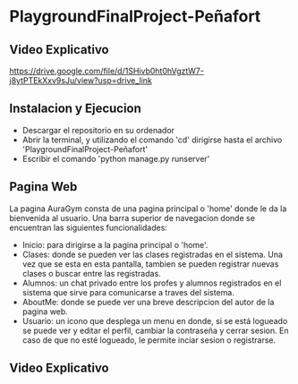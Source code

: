 # PlaygroundFinalProject-Peñafort

## Video Explicativo
https://drive.google.com/file/d/1SHivb0ht0hVgztW7-j8ytPTEkXxv9sJu/view?usp=drive_link
## Instalacion y Ejecucion
- Descargar el repositorio en su ordenador
- Abrir la terminal, y utilizando el comando 'cd' dirigirse hasta el archivo 'PlaygroundFinalProject-Peñafort'
- Escribir el comando 'python manage.py runserver'

## Pagina Web
La pagina AuraGym consta de una pagina principal o 'home' donde le da la bienvenida al usuario. Una barra superior de navegacion donde se encuentran las siguientes funcionalidades:
- Inicio: para dirigirse a la pagina principal o 'home'.
- Clases: donde se pueden ver las clases registradas en el sistema. Una vez que se esta en esta pantalla, tambien se pueden registrar nuevas clases o buscar entre las registradas.
- Alumnos: un chat privado entre los profes y alumnos registrados en el sistema que sirve para comunicarse a traves del sistema.
- AboutMe: donde se puede ver una breve descripcion del autor de la pagina web.
- Usuario: un icono que desplega un menu en donde, si se está logueado se puede ver y editar el perfil, cambiar la contraseña y cerrar sesion. En caso de que no esté logueado, le permite inciar sesion o registrarse.

## Video Explicativo

